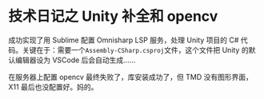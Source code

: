 # 技术日记之 Unity 补全和 opencv


成功实现了用 Sublime 配置 Omnisharp LSP 服务，处理 Unity 项目的 C# 代码。关键在于：需要一个`Assembly-CSharp.csproj`文件，这个文件把 Unity 的默认编辑器设为 VSCode 后会自动生成……

在服务器上配置 opencv 最终失败了，库安装成功了，但 TMD 没有图形界面，X11 最后也没配置好。妈的。
